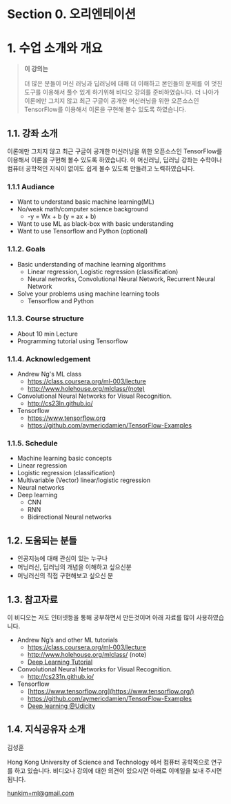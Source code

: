 # Section 0. 오리엔테이션

# 1. 수업 소개와 개요

> <strong>이 강의는</strong>
>
> 더 많은 분들이 머신 러닝과 딥러닝에 대해 더 이해하고 본인들의 문제를 이 멋진 도구를 이용해서 풀수 있게 하기위해 비디오 강의를 준비하였습니다. 더 나아가 이론에만 그치지 않고 최근 구글이 공개한 머신러닝을 위한 오픈소스인 TensorFlow를 이용해서 이론을 구현해 볼수 있도록 하였습니다.



## 1.1. 강좌 소개

이론에만 그치지 않고 최근 구글이 공개한 머신러닝을 위한 오픈소스인 TensorFlow를 이용해서 이론을 구현해 볼수 있도록 하였습니다. 이 머신러닝, 딥러닝 강좌는 수학이나 컴퓨터 공학적인 지식이 없이도 쉽게 볼수 있도록 만들려고 노력하였습니다.



### 1.1.1 Audiance

- Want to understand basic machine learning(ML)
- No/weak math/computer science background
  - -y = Wx + b (y = ax + b)
- Want to use ML as black-box with basic understanding
- Want to use Tensorflow and Python (optional)



### 1.1.2. Goals

- Basic understanding of machine learning algorithms
  - Linear regression, Logistic regression (classification)
  - Neural networks, Convolutional Neural Network, Recurrent Neural Network
- Solve your problems using machine learning tools
  - Tensorflow and Python



### 1.1.3. Course structure

- About 10 min Lecture
- Programming tutorial using Tensorflow



### 1.1.4. Acknowledgement

- Andrew Ng's ML class
  - https://class.coursera.org/ml-003/lecture
  - http://www.holehouse.org/mlclass/(note)
- Convolutional Neural Networks for Visual Recognition.
  - http://cs23ln.github.io/
- Tensorflow
  - https://www.tensorflow.org
  - https://github.com/aymericdamien/TensorFlow-Examples



### 1.1.5. Schedule

- Machine learning basic concepts
- Linear regression
- Logistic regression (classification)
- Multivariable (Vector) linear/logistic regression
- Neural networks
- Deep learning
  - CNN
  - RNN
  - Bidirectional Neural networks



## 1.2. 도움되는 분들

- 인공지능에 대해 관심이 있는 누구나
- 머닝러신, 딥러닝의 개념을 이해하고 싶으신분
- 머닝러신의 직접 구현해보고 싶으신 분



## 1.3. 참고자료

이 비디오는 저도 인터넷등을 통해 공부하면서 만든것이며 아래 자료를 많이 사용하였습니다.

- Andrew Ng’s and other ML tutorials
  - https://class.coursera.org/ml-003/lecture
  - http://www.holehouse.org/mlclass/ (note)
  - [Deep Learning Tutorial](http://deeplearning.stanford.edu/tutorial/)
- Convolutional Neural Networks for Visual Recognition.
  - http://cs231n.github.io/
- Tensorflow
  - [https://www.tensorflow.org](https://www.tensorflow.org/)
  - https://github.com/aymericdamien/TensorFlow-Examples
  - [Deep learning @Udicity](https://www.udacity.com/course/viewer#!/c-ud730/l-6370362152/m-6379811817)



## 1.4. 지식공유자 소개

김성훈

Hong Kong University of Science and Technology 에서 컴퓨터 공학쪽으로 연구를 하고 있습니다. 비디오나 강의에 대한 의견이 있으시면 아래로 이메일을 보내 주시면 됩니다.

hunkim+ml@gmail.com

